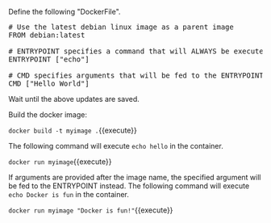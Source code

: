 Define the following  "DockerFile".

<pre class="file" data-filename="Dockerfile" data-target="replace">
# Use the latest debian linux image as a parent image
FROM debian:latest

# ENTRYPOINT specifies a command that will ALWAYS be executed when the container starts.
ENTRYPOINT ["echo"]

# CMD specifies arguments that will be fed to the ENTRYPOINT
CMD ["Hello World"]
</pre>

Wait until the above updates are saved. 

Build the docker image:

`docker build -t myimage .`{{execute}}


The following command will execute `echo hello` in the container.

`docker run myimage`{{execute}}

If arguments are provided after the image name, the specified argument will be fed to the ENTRYPOINT instead. The following command will execute `echo Docker is fun` in the container.

`docker run myimage "Docker is fun!"`{{execute}}



